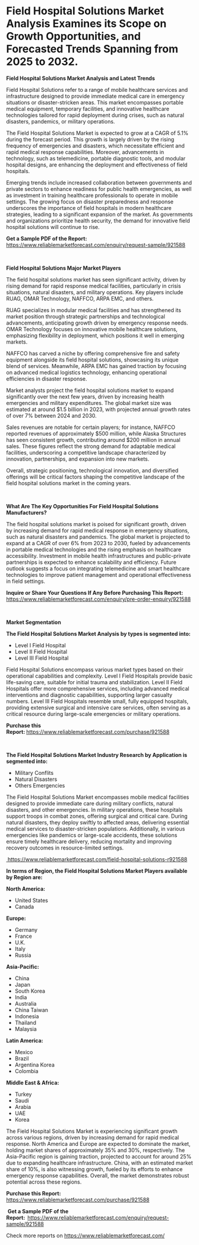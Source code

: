 <p><h1>Field Hospital Solutions Market Analysis Examines its Scope on Growth Opportunities, and Forecasted Trends Spanning from 2025 to 2032.</h1></p><p><strong>Field Hospital Solutions Market Analysis and Latest Trends</strong></p>
<p><p>Field Hospital Solutions refer to a range of mobile healthcare services and infrastructure designed to provide immediate medical care in emergency situations or disaster-stricken areas. This market encompasses portable medical equipment, temporary facilities, and innovative healthcare technologies tailored for rapid deployment during crises, such as natural disasters, pandemics, or military operations.</p><p>The Field Hospital Solutions Market is expected to grow at a CAGR of 5.1% during the forecast period. This growth is largely driven by the rising frequency of emergencies and disasters, which necessitate efficient and rapid medical response capabilities. Moreover, advancements in technology, such as telemedicine, portable diagnostic tools, and modular hospital designs, are enhancing the deployment and effectiveness of field hospitals.</p><p>Emerging trends include increased collaboration between governments and private sectors to enhance readiness for public health emergencies, as well as investment in training healthcare professionals to operate in mobile settings. The growing focus on disaster preparedness and response underscores the importance of field hospitals in modern healthcare strategies, leading to a significant expansion of the market. As governments and organizations prioritize health security, the demand for innovative field hospital solutions will continue to rise.</p></p>
<p><strong>Get a Sample PDF of the Report:&nbsp;</strong> <a href="https://www.reliablemarketforecast.com/enquiry/request-sample/921588?utm_campaign=2333&utm_medium=2&utm_source=Github&utm_content=ia&utm_term=07032025&utm_id=field-hospital-solutions">https://www.reliablemarketforecast.com/enquiry/request-sample/921588</a></p>
<p>&nbsp;</p>
<p><strong>Field Hospital Solutions Major Market Players</strong></p>
<p><p>The field hospital solutions market has seen significant activity, driven by rising demand for rapid response medical facilities, particularly in crisis situations, natural disasters, and military operations. Key players include RUAG, OMAR Technology, NAFFCO, ARPA EMC, and others.</p><p>RUAG specializes in modular medical facilities and has strengthened its market position through strategic partnerships and technological advancements, anticipating growth driven by emergency response needs. OMAR Technology focuses on innovative mobile healthcare solutions, emphasizing flexibility in deployment, which positions it well in emerging markets.</p><p>NAFFCO has carved a niche by offering comprehensive fire and safety equipment alongside its field hospital solutions, showcasing its unique blend of services. Meanwhile, ARPA EMC has gained traction by focusing on advanced medical logistics technology, enhancing operational efficiencies in disaster response.</p><p>Market analysts project the field hospital solutions market to expand significantly over the next few years, driven by increasing health emergencies and military expenditures. The global market size was estimated at around $1.5 billion in 2023, with projected annual growth rates of over 7% between 2024 and 2030.</p><p>Sales revenues are notable for certain players; for instance, NAFFCO reported revenues of approximately $500 million, while Alaska Structures has seen consistent growth, contributing around $200 million in annual sales. These figures reflect the strong demand for adaptable medical facilities, underscoring a competitive landscape characterized by innovation, partnerships, and expansion into new markets.</p><p>Overall, strategic positioning, technological innovation, and diversified offerings will be critical factors shaping the competitive landscape of the field hospital solutions market in the coming years.</p></p>
<p>&nbsp;</p>
<p><strong>What Are The Key Opportunities For Field Hospital Solutions Manufacturers?</strong></p>
<p><p>The field hospital solutions market is poised for significant growth, driven by increasing demand for rapid medical response in emergency situations, such as natural disasters and pandemics. The global market is projected to expand at a CAGR of over 6% from 2023 to 2030, fueled by advancements in portable medical technologies and the rising emphasis on healthcare accessibility. Investment in mobile health infrastructures and public-private partnerships is expected to enhance scalability and efficiency. Future outlook suggests a focus on integrating telemedicine and smart healthcare technologies to improve patient management and operational effectiveness in field settings.</p></p>
<p><strong>Inquire or Share Your Questions If Any Before Purchasing This Report:</strong> <a href="https://www.reliablemarketforecast.com/enquiry/pre-order-enquiry/921588?utm_campaign=2333&utm_medium=2&utm_source=Github&utm_content=ia&utm_term=07032025&utm_id=field-hospital-solutions">https://www.reliablemarketforecast.com/enquiry/pre-order-enquiry/921588</a></p>
<p>&nbsp;</p>
<p><strong>Market Segmentation</strong></p>
<p><strong>The Field Hospital Solutions Market Analysis by types is segmented into:</strong></p>
<p><ul><li>Level I Field Hospital</li><li>Level II Field Hospital</li><li>Level III Field Hospital</li></ul></p>
<p><p>Field Hospital Solutions encompass various market types based on their operational capabilities and complexity. Level I Field Hospitals provide basic life-saving care, suitable for initial trauma and stabilization. Level II Field Hospitals offer more comprehensive services, including advanced medical interventions and diagnostic capabilities, supporting larger casualty numbers. Level III Field Hospitals resemble small, fully equipped hospitals, providing extensive surgical and intensive care services, often serving as a critical resource during large-scale emergencies or military operations.</p></p>
<p><strong>Purchase this Report:&nbsp;</strong><a href="https://www.reliablemarketforecast.com/purchase/921588?utm_campaign=2333&utm_medium=2&utm_source=Github&utm_content=ia&utm_term=07032025&utm_id=field-hospital-solutions">https://www.reliablemarketforecast.com/purchase/921588</a></p>
<p>&nbsp;</p>
<p><strong>The Field Hospital Solutions Market Industry Research by Application is segmented into:</strong></p>
<p><ul><li>Military Conflits</li><li>Natural Disasters</li><li>Others Emergencies</li></ul></p>
<p><p>The Field Hospital Solutions Market encompasses mobile medical facilities designed to provide immediate care during military conflicts, natural disasters, and other emergencies. In military operations, these hospitals support troops in combat zones, offering surgical and critical care. During natural disasters, they deploy swiftly to affected areas, delivering essential medical services to disaster-stricken populations. Additionally, in various emergencies like pandemics or large-scale accidents, these solutions ensure timely healthcare delivery, reducing mortality and improving recovery outcomes in resource-limited settings.</p></p>
<p><a href="https://www.reliablemarketforecast.com/field-hospital-solutions-r921588?utm_campaign=2333&utm_medium=2&utm_source=Github&utm_content=ia&utm_term=07032025&utm_id=field-hospital-solutions">&nbsp;https://www.reliablemarketforecast.com/field-hospital-solutions-r921588</a></p>
<p><strong>In terms of Region, the Field Hospital Solutions Market Players available by Region are:</strong></p>
<p>
    <p> <strong> North America: </strong>
        <ul>
            <li>United States</li>
            <li>Canada</li>
        </ul>
        </p> 
    <p> <strong> Europe: </strong>
        <ul>
            <li>Germany</li>
            <li>France</li>
            <li>U.K.</li>
            <li>Italy</li>
            <li>Russia</li>
        </ul>
        </p> 
    <p> <strong> Asia-Pacific: </strong>
        <ul>
            <li>China</li>
            <li>Japan</li>
            <li>South Korea</li>
            <li>India</li>
            <li>Australia</li>
            <li>China Taiwan</li>
            <li>Indonesia</li>
            <li>Thailand</li>
            <li>Malaysia</li>
        </ul>
        </p> 
    <p> <strong> Latin America: </strong>
        <ul>
            <li>Mexico</li>
            <li>Brazil</li>
            <li>Argentina Korea</li>
            <li>Colombia</li>
        </ul>
        </p> 
    <p> <strong> Middle East & Africa: </strong>
        <ul>
            <li>Turkey</li>
            <li>Saudi</li>
            <li>Arabia</li>
            <li>UAE</li>
            <li>Korea</li>
        </ul>
    </p>
    </p>
<p><p>The Field Hospital Solutions Market is experiencing significant growth across various regions, driven by increasing demand for rapid medical response. North America and Europe are expected to dominate the market, holding market shares of approximately 35% and 30%, respectively. The Asia-Pacific region is gaining traction, projected to account for around 25% due to expanding healthcare infrastructure. China, with an estimated market share of 10%, is also witnessing growth, fueled by its efforts to enhance emergency response capabilities. Overall, the market demonstrates robust potential across these regions.</p></p>
<p><strong>Purchase this Report: </strong><a href="https://www.reliablemarketforecast.com/purchase/921588?utm_campaign=2333&utm_medium=2&utm_source=Github&utm_content=ia&utm_term=07032025&utm_id=field-hospital-solutions">https://www.reliablemarketforecast.com/purchase/921588</a></p>
<p>&nbsp;<strong>Get a Sample PDF of the Report:&nbsp;&nbsp;</strong><a href="https://www.reliablemarketforecast.com/enquiry/request-sample/921588?utm_campaign=2333&utm_medium=2&utm_source=Github&utm_content=ia&utm_term=07032025&utm_id=field-hospital-solutions">https://www.reliablemarketforecast.com/enquiry/request-sample/921588</a></p>
<p><strong></strong></p>
<p>Check more reports on <a href="https://www.reliablemarketforecast.com/?utm_campaign=2333&utm_medium=2&utm_source=Github&utm_content=ia&utm_term=07032025&utm_id=field-hospital-solutions">https://www.reliablemarketforecast.com/</a></p>